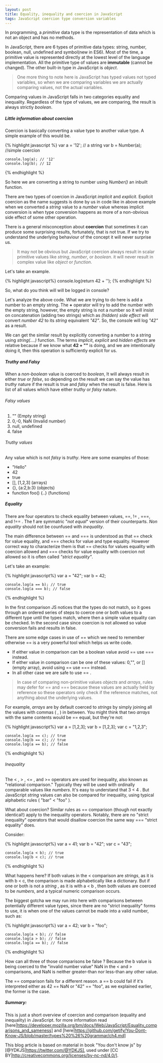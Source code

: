 ```yaml
---
layout: post
title: Equality, inequality and coercion in JavaScript 
tags: JavaScript coercion type conversion variables
---
```


In programming, a _primitive_ data type is the representation of data which is not an object and has no methods.

In JavaScript, there are 6 types of primitive data types: string, number, boolean, null, undefined and symbol(new in ES6). Most of the time, a primitive value is represented directly at the lowest level of the language implementation. All the primitive type of values are **immutable** (cannot be changed). The other built-in type in JavaScript is _object_.

> One more thing to note here is JavaScript has typed values not typed variables, so when we are comparing variables we are actually comparing values, not the actual variables.

Comparing values in JavaScript falls in two categories equality and inequality. Regardless of the type of values, we are comparing, the result is always strictly _boolean_.


##### Little information about coercion

Coercion is basically converting a value type to another value type. A simple example of this would be.

 {% highlight javascript %}
    var a = '12'; // a string
    var b = Number(a); //simple coercion

    console.log(a); // '12'
    console.log(b); // 12
 {% endhighlight %}

So here we are converting a string to number using _Number()_ an inbuilt function.

There are two types of coercion in JavaScript _implicit_ and _explicit_. Explicit coercion as the name suggests is done by us in code like in above example when we converted a _string_ value to a _number_ value whereas implicit conversion is when type conversion happens as more of a non-obvious side effect of some other operation.

There is a general misconception about **coercion** that sometimes it can produce some surprising results, fortunately, that is not true.
If we try to understand the underlying behaviour of the concept it will never surprise us.  

> It may not be obvious but JavaScript coercion always result in scalar primitive values like _string_, _number_, or _boolean_. it will never result in complex value like _object_  or _function_.

Let's take an example.

{% highlight javascript%}
    console.log(return 42 + '');
{% endhighlight %} 

So, what do you think will will be logged in console?

Let's analyze the above code. What we are trying to do here is add a number to an empty string. The **+** operator will try to add the number with the empty string, however, the empty string is not a number so it will insist on concatenation (adding two strings) which as _(hidden) side effect_ will convert _number 42_ to its _string_ equivalent _"42"_. So, the console will log _"42"_ as a result.

We can get the similar result by explicitly converting a number to a string using _string(....)_ function. The terms _implicit_, _explicit_ and _hidden effects_ are relative because if we know what **42 + ""** is doing, and we are intentionally doing it, then this operation is sufficiently explicit for us. 


##### Truthy and Falsy

When a _non-boolean_ value is coerced to _boolean_, It will always result in either _true_ or _false_, so depending on the result we can say the value has _truthy_ nature if the result is true and _falsy_ when the result is false. Here is list of all values which have either _truthy_ or _falsy_ nature.

###### Falsy values

1. "" (Empty string)
2. 0,-0, NaN (Invalid number)
3. null, undefined
4. false

###### Truthy values

Any value which is not _falsy_ is _truthy_. Here are some examples of those:

* "Hello"
* 42
* true
* [], [1,2,3] (arrays)
* {}, {a:2,b:3} (objects)
* function foo() {..} (functions)


##### Equality

There are four operators to check equality between values, ==, != , ===, and !== . The **!** are symmatric "_not equal_" version of their  counterparts. _Non equality_ should not be counfused with _inequality_.

The main difference between == and === is understood as that == check for value equality, and === checks for value and type equality. However correct way to characterize them is that == checks for values equality with coercion allowed and === checks for value equality with coercion not allowed so it is often called  _"strict equality"_.

Let's take an example:

{% highlight javascript%}
    var a = "42";
    var b = 42;

    console.log(a == b); // true
    console.log(a === b); // false

{% endhighlight %} 

In the first comparison JS notices that the types do not match, so it goes through an ordered series of steps to coerce one or both values to a different type until the types match, where then a simple value equality can be checked. In the second case since coercion is not allowed so value conversion fails and results in false.

There are some edge cases in use of == which we need to remember otherwise == is a very powerful tool which helps us write code.

* If  either value in comparison can be a boolean value avoid == use === instead.
* If either value in comparison can be one of these values: 0,"", or [] (empty array), avoid using == use === instead.
* In all other case we are safe to use == .

> In case of comparing non-primitive values _objects_ and _arrays_, rules may defer for == and === because these values are actually held by reference so these operators only check if the reference matches, not anything about the underlying values.

For example, _arrays_ are by default coerced to _strings_ by simply joining all the values with commas ( , ) in between. You might think that two _arrays_ with the same  contents would be == equal, but they're not:

{% highlight javascript%}
    var a = [1,2,3];
    var b = [1,2,3];
    var c = "1,2,3";
    
    console.log(a == c); // true
    console.log(b == c); // true
    console.log(a == b); // false

{% endhighlight %}

###### Inequality

The < , > , <= , and >= operators are used for inequality, also known as "relational comparison." Typically they will be used with ordinally comparable values like
_numbers_. It's easy to understand that 3 < 4 . But JavaScript _string_ values can also be compared for inequality, using typical alphabetic rules ( "bar" < "foo" ).

What about coercion? Similar rules as == comparison (though not exactly identical!) apply to the inequality operators. Notably, there are no "strict inequality" operators that would disallow coercion the same way === "strict equality" does.

Consider:

{% highlight javascript%}
    var a = 41;
    var b = "42";
    var c = "43";

    console.log(a < b); // true
    console.log(b < c); // true

{% endhighlight %}

What happens here? If both values in the < comparison are _strings_, as it is with b < c, the comparison is made alphabetically like a dictionary. But if one or both is not a _string_ , as it is with a < b , then both values are coerced to be _numbers_, and a typical numeric comparison occurs.

The biggest gotcha we may run into here with comparisons between potentially different value types, since there are no "strict inequality" forms to use, it is when one of the values cannot be made into a valid number, such as:

{% highlight javascript%}
    var a = 42;
    var b = "foo";

    console.log(a < b); // false
    console.log(a > b); // false
    console.log(a == b); // false

{% endhighlight %}

How can all three of those comparisons be false ? Because the b value is being coerced to the "invalid number value" NaN in the < and > comparisons, and NaN is neither greater-than nor less-than any other value.

The == comparison fails for a different reason. a == b could fail if it's interpreted either as 42 == NaN or "42" == "foo", as we explained earlier, the former is the case.


##### Summary:

This is just a short overview of coercion and comparison (equality and inequality) in JavaScript. for more information read [here|https://developer.mozilla.org/bm/docs/Web/JavaScript/Equality_comparisons_and_sameness] and [here|https://github.com/getify/You-Dont-Know-JS/blob/master/types%20%26%20grammar/ch4.md]



This blog article is based on material in book "You don't know js" by [@YDKJS|https://twitter.com/@YDKJS], used under [CC BY|http://creativecommons.org/licenses/by-nc-nd/4.0/].
